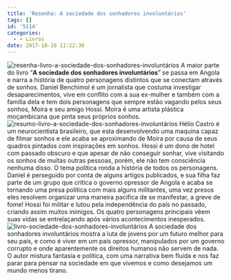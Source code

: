 ```yaml
---
title: 'Resenha: A sociedade dos sonhadores involuntários'
tags: []
id: '5114'
categories:
  - - Livros
date: 2017-10-16 11:22:30
---
```


![resenha-livro-a-sociedade-dos-sonhadores-involuntários ](/wp-content/uploads/2017/10/capa-livro-a-socidade-dos-sonhadores-involuntários.jpg) A maior parte do livro “**A sociedade dos sonhadores involuntários**” se passa em Angola e narra a história de quatro personagens distintos que se conectam através de sonhos. Daniel Benchimol é um jornalista que costuma investigar desaparecimentos, vive em conflito com a sua ex-mulher e também com a família dela e tem dois personagens que sempre estão vagando pelos seus sonhos, Moira e seu amigo Hossi. Moira é uma artista plástica moçambicana que pinta seus próprios sonhos. ![resumo-livro-a-sociedade-dos-sonhadores-involuntários ](/wp-content/uploads/2017/10/lombada-livro-a-sociedade-dos-sonhadores-involuntários.jpg) Hélio Castro é um neurocientista brasileiro, que esta desenvolvendo uma maquina capaz de filmar sonhos e ele acaba se aproximando de Moira por causa de seus quadros pintados com inspirações em sonhos. Hossi é um dono de hotel com passado obscuro e que apesar de não conseguir sonhar, vive visitando os sonhos de muitas outras pessoas, porém, ele não tem consciência nenhuma disso. O tema política ronda a história de todos os personagens. Daniel é perseguido por conta de alguns artigos publicados, e sua filha faz parte de um grupo que critica o governo opressor de Angola e acaba se tornando uma presa política com mais alguns militantes, uma vez presos eles resolvem organizar uma maneira pacifica de se manifestar, a greve de fome! Hossi foi militar e lutou pela independência do país no passado, criando assim muitos inimigos. Os quatro personagens principais vêem suas vidas se entrelaçando após vários acontecimentos inesperados. ![livro-sociedade-dos-sonhadores-involuntários](/wp-content/uploads/2017/10/resenha-a-sociedade-dos-sonhadores-involuntários.jpg) A sociedade dos sonhadores involuntários mostra a luta de jovens por um futuro melhor para seu país, e como é viver em um país opressor, manipulados por um governo corrupto e onde aparentemente os direitos humanos não servem de nada. O autor mistura fantasia e política, com uma narrativa bem fluida e nos faz parar para pensar na sociedade em que vivemos e como desejamos um mundo menos tirano.
